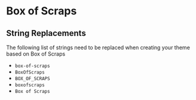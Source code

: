 # Box of Scraps

## String Replacements

The following list of strings need to be replaced when creating your theme based on Box of Scraps

- `box-of-scraps`
- `BoxOfScraps`
- `BOX_OF_SCRAPS`
- `boxofscraps`
- `Box of Scraps`